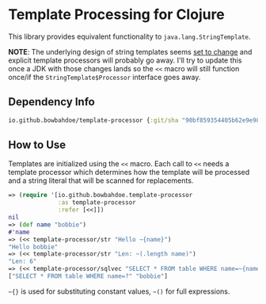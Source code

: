 # Template Processing for Clojure

This library provides equivalent functionality to
`java.lang.StringTemplate`.

**NOTE**: The underlying design of string templates seems [set to change](https://mail.openjdk.org/pipermail/amber-spec-experts/2024-March/004010.html)
and explicit template processors will probably go away. I'll try to update this once a JDK with those changes lands so the `<<` macro will still function once/if the `StringTemplate$Processor`
interface goes away.

## Dependency Info

```clojure
io.github.bowbahdoe/template-processor {:git/sha "90bf859354405b62e9e98cd3aaa4e412006bf566"}
```

## How to Use

Templates are initialized using the `<<` macro. Each
call to `<<` needs a template processor which determines
how the template will be processed and a string literal
that will be scanned for replacements.

```clojure
=> (require '[io.github.bowbahdoe.template-processor 
              :as template-processor
              :refer [<<]])
nil
=> (def name "bobbie")
#'name
=> (<< template-processor/str "Hello ~{name}")
"Hello bobbie"
=> (<< template-processor/str "Len: ~(.length name)")
"Len: 6"
=> (<< template-processor/sqlvec "SELECT * FROM table WHERE name=~{name}")
["SELECT * FROM table WHERE name=?" "bobbie"]
```

`~{}` is used for substituting constant values, `~()` for full expressions.
